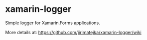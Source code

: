 # xamarin-logger
Simple logger for Xamarin.Forms applications. 

More details at: https://github.com/jirimatejka/xamarin-logger/wiki
